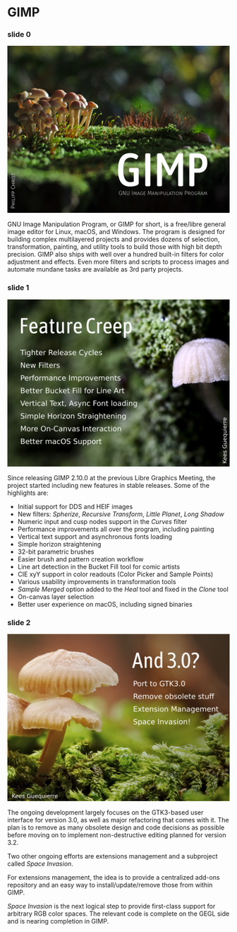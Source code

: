 # GIMP

### slide 0

![](gimp-0.png)

GNU Image Manipulation Program, or GIMP for short, is a free/libre general image editor for Linux, macOS, and Windows. The program is designed for building complex multilayered projects and provides dozens of selection, transformation, painting, and utility tools to build those with high bit depth precision. GIMP also ships with well over a hundred built-in filters for color adjustment and effects. Even more filters and scripts to process images and automate mundane tasks are available as 3rd party projects.

### slide 1

![](gimp-1.png)

Since releasing GIMP 2.10.0 at the previous Libre Graphics Meeting, the project started including new features in stable releases. Some of the highlights are:

- Initial support for DDS and HEIF images
- New filters: _Spherize_, _Recursive Transform_, _Little Planet_, _Long Shadow_
- Numeric input and cusp nodes support  in the _Curves_ filter
- Performance improvements all over the program, including painting
- Vertical text support and asynchronous fonts loading
- Simple horizon straightening
- 32-bit parametric brushes
- Easier brush and pattern creation workflow
- Line art detection in the Bucket Fill tool for comic artists
- CIE xyY support in color readouts (Color Picker and Sample Points)
- Various usability improvements in transformation tools
- _Sample Merged_ option added to the _Heal_ tool and fixed in the _Clone_ tool
- On-canvas layer selection
- Better user experience on macOS, including signed binaries

### slide 2

![](gimp-2.png)

The ongoing development largely focuses on the GTK3-based user interface for version 3.0, as well as major refactoring that comes with it. The plan is to remove as many obsolete design and code decisions as possible before moving on to implement non-destructive editing planned for version 3.2.

Two other ongoing efforts are extensions management and a subproject called _Space Invasion_.

For extensions management, the idea is to provide a centralized add-ons repository and an easy way to install/update/remove those from within GIMP.

_Space Invasion_ is the next logical step to provide first-class support for arbitrary RGB color spaces. The relevant code is complete on the GEGL side and is nearing completion in GIMP.